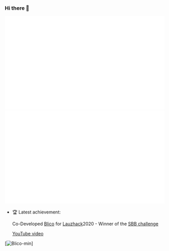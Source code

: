 ### Hi there 👋

![](https://github.com/tripincloud/github-stats/blob/master/generated/overview.svg)
![](https://github.com/tripincloud/github-stats/blob/master/generated/languages.svg)

- :trophy: Latest achievement:

  Co-Developed [Blico](https://github.com/nodiz/Blico) for [Lauzhack](https://lauzhack.com/)2020 - Winner of the [SBB challenge](https://devpost.com/software/blinddetector)
  
  [YouTube video](https://www.youtube.com/watch?v=M2HeJXddtcc)
  
[<img src="assets/Blico-min.gif" alt="Blico-min" style="width: 640px;"/>]

<!--
**tripincloud/tripincloud** is a ✨ _special_ ✨ repository because its `README.md` (this file) appears on your GitHub profile.

